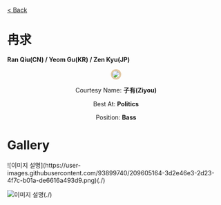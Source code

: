 [< Back](./?page=artist)

# 冉求

**Ran Qiu(CN) / Yeom Gu(KR) / Zen Kyu(JP)**

<p style="text-align:center;"><img src="https://gwansangg.am/hgjs/files/ranqiu.png" style="max-width: 200px; border-radius: 50%; border: 4px solid #E2C8A5;"></p>

<p style="text-align: center;">Courtesy Name: <b>子有(Ziyou)</b></p>
<p style="text-align: center;">Best At: <b>Politics</b></p>
<p style="text-align: center;">Position: <b>Bass</b></p>

# Gallery

<div class="gallery-container">
  ![이미지 설명](https://user-images.githubusercontent.com/93899740/209605164-3d2e46e3-2d23-4f7c-b01a-de6616a493d9.png)(./)
  
  ![이미지 설명](https://gwansangg.am/hgjs/files/ranqiu.png)(./)
  
</div>
